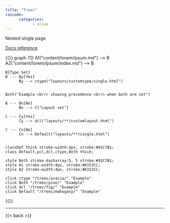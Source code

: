 ```yaml
---
title: "Trees"
cascade:
      categories:
            - alive
---
```


Nested single page

[Docs reference](https://gohugo.io/templates/lookup-order/#examples-layout-lookup-for-regular-pages)

{{<mermaid>}}
graph TD
    A1("content/lorem/ipsum.md") --> B
    A2("content/lorem/ipsum/index.md") --> B
    
    B{Type Set}
    B --- By[Yes]
          By --> ctype("layouts/customtype/single.html")
    

    Both("Example <br/> showing precedence <br/> when both are set")

    B --- Bn[No]
          Bn --> C{"Layout set"}

    C --- Cy[Yes]
          Cy --> dcl("layouts/**/customlayout.html")

    C --- Cn[No]
          Cn --> Default("layouts/**/single.html")
    

    classDef thick stroke-width:4px, stroke:#91C7B1;
    class Default,pcl,dcl,ctype,Both thick;

    style Both stroke-dasharray:5, 5 stroke:#91C7B1;
    style A1 stroke-width:4px, stroke:#6153CC;
    style A2 stroke-width:4px, stroke:#6153CC;

    click ctype "/trees/acacia/" "Example"
    click Both "/trees/pine/" "Example"
    click dcl "/trees/fig/" "Example"
    click Default "/trees/mahogany/" "Example"

{{</mermaid>}}

---








{{< back >}}

